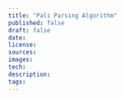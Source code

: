 ```yaml
---
title: "Pali Parsing Algorithm"
published: false
draft: false
date: 
license: 
sources: 
images: 
tech: 
description: 
tags:
---
```


